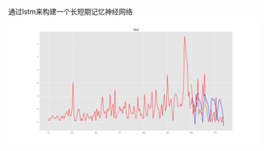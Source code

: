通过lstm来构建一个长短期记忆神经网络<br>
![LSTM](https://github.com/WRAllen/LearnTensorflow/blob/master/img_storage/lstm.png)</br>